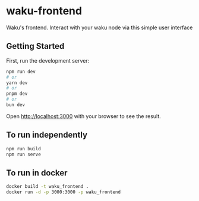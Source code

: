 # waku-frontend
Waku's frontend. Interact with your waku node via this simple user interface

## Getting Started

First, run the development server:

```bash
npm run dev
# or
yarn dev
# or
pnpm dev
# or
bun dev
```

Open [http://localhost:3000](http://localhost:3000) with your browser to see the result.

## To run independently

```bash
npm run build
npm run serve
```

## To run in docker

```bash
docker build -t waku_frontend .
docker run -d -p 3000:3000 -p waku_frontend
```
